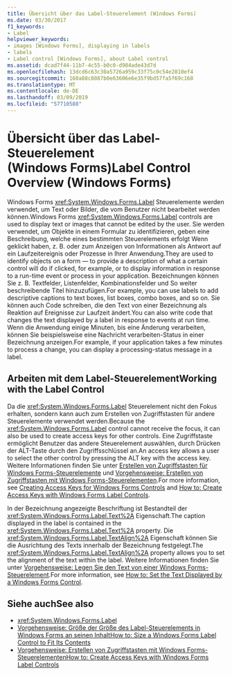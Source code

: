 ```yaml
---
title: Übersicht über das Label-Steuerelement (Windows Forms)
ms.date: 03/30/2017
f1_keywords:
- Label
helpviewer_keywords:
- images [Windows Forms], displaying in labels
- labels
- Label control [Windows Forms], about Label control
ms.assetid: dcad7f44-11b7-4c55-b0c0-d984ade43d7d
ms.openlocfilehash: 13dcd6c63c30a5726a959c33f75c0c54e2810ef4
ms.sourcegitcommit: 160a88c8087b0e63606e6e35f9bd57fa5f69c168
ms.translationtype: MT
ms.contentlocale: de-DE
ms.lasthandoff: 03/09/2019
ms.locfileid: "57710588"
---
```

# <a name="label-control-overview-windows-forms"></a><span data-ttu-id="f40bb-102">Übersicht über das Label-Steuerelement (Windows Forms)</span><span class="sxs-lookup"><span data-stu-id="f40bb-102">Label Control Overview (Windows Forms)</span></span>
<span data-ttu-id="f40bb-103">Windows Forms <xref:System.Windows.Forms.Label> Steuerelemente werden verwendet, um Text oder Bilder, die vom Benutzer nicht bearbeitet werden können.</span><span class="sxs-lookup"><span data-stu-id="f40bb-103">Windows Forms <xref:System.Windows.Forms.Label> controls are used to display text or images that cannot be edited by the user.</span></span> <span data-ttu-id="f40bb-104">Sie werden verwendet, um Objekte in einem Formular zu identifizieren, geben eine Beschreibung, welche eines bestimmten Steuerelements erfolgt Wenn geklickt haben, z. B. oder zum Anzeigen von Informationen als Antwort auf ein Laufzeitereignis oder Prozesse in Ihrer Anwendung.</span><span class="sxs-lookup"><span data-stu-id="f40bb-104">They are used to identify objects on a form — to provide a description of what a certain control will do if clicked, for example, or to display information in response to a run-time event or process in your application.</span></span> <span data-ttu-id="f40bb-105">Bezeichnungen können Sie z. B. Textfelder, Listenfelder, Kombinationsfelder und So weiter beschreibende Titel hinzuzufügen.</span><span class="sxs-lookup"><span data-stu-id="f40bb-105">For example, you can use labels to add descriptive captions to text boxes, list boxes, combo boxes, and so on.</span></span> <span data-ttu-id="f40bb-106">Sie können auch Code schreiben, die den Text von einer Bezeichnung als Reaktion auf Ereignisse zur Laufzeit ändert.</span><span class="sxs-lookup"><span data-stu-id="f40bb-106">You can also write code that changes the text displayed by a label in response to events at run time.</span></span> <span data-ttu-id="f40bb-107">Wenn die Anwendung einige Minuten, bis eine Änderung verarbeiten, können Sie beispielsweise eine Nachricht verarbeiten-Status in einer Bezeichnung anzeigen.</span><span class="sxs-lookup"><span data-stu-id="f40bb-107">For example, if your application takes a few minutes to process a change, you can display a processing-status message in a label.</span></span>  
  
## <a name="working-with-the-label-control"></a><span data-ttu-id="f40bb-108">Arbeiten mit dem Label-Steuerelement</span><span class="sxs-lookup"><span data-stu-id="f40bb-108">Working with the Label Control</span></span>  
 <span data-ttu-id="f40bb-109">Da die <xref:System.Windows.Forms.Label> Steuerelement nicht den Fokus erhalten, sondern kann auch zum Erstellen von Zugriffstasten für andere Steuerelemente verwendet werden.</span><span class="sxs-lookup"><span data-stu-id="f40bb-109">Because the <xref:System.Windows.Forms.Label> control cannot receive the focus, it can also be used to create access keys for other controls.</span></span> <span data-ttu-id="f40bb-110">Eine Zugriffstaste ermöglicht Benutzer das andere Steuerelement auswählen, durch Drücken der ALT-Taste durch den Zugriffsschlüssel an.</span><span class="sxs-lookup"><span data-stu-id="f40bb-110">An access key allows a user to select the other control by pressing the ALT key with the access key.</span></span> <span data-ttu-id="f40bb-111">Weitere Informationen finden Sie unter [Erstellen von Zugriffstasten für Windows Forms-Steuerelemente](how-to-create-access-keys-for-windows-forms-controls.md) und [Vorgehensweise: Erstellen von Zugriffstasten mit Windows Forms-Steuerelementen](how-to-create-access-keys-with-windows-forms-label-controls.md).</span><span class="sxs-lookup"><span data-stu-id="f40bb-111">For more information, see [Creating Access Keys for Windows Forms Controls](how-to-create-access-keys-for-windows-forms-controls.md) and [How to: Create Access Keys with Windows Forms Label Controls](how-to-create-access-keys-with-windows-forms-label-controls.md).</span></span>  
  
 <span data-ttu-id="f40bb-112">In der Bezeichnung angezeigte Beschriftung ist Bestandteil der <xref:System.Windows.Forms.Label.Text%2A> Eigenschaft.</span><span class="sxs-lookup"><span data-stu-id="f40bb-112">The caption displayed in the label is contained in the <xref:System.Windows.Forms.Label.Text%2A> property.</span></span> <span data-ttu-id="f40bb-113">Die <xref:System.Windows.Forms.Label.TextAlign%2A> Eigenschaft können Sie die Ausrichtung des Texts innerhalb der Bezeichnung festgelegt.</span><span class="sxs-lookup"><span data-stu-id="f40bb-113">The <xref:System.Windows.Forms.Label.TextAlign%2A> property allows you to set the alignment of the text within the label.</span></span> <span data-ttu-id="f40bb-114">Weitere Informationen finden Sie unter [Vorgehensweise: Legen Sie den Text von einer Windows Forms-Steuerelement](how-to-set-the-text-displayed-by-a-windows-forms-control.md).</span><span class="sxs-lookup"><span data-stu-id="f40bb-114">For more information, see [How to: Set the Text Displayed by a Windows Forms Control](how-to-set-the-text-displayed-by-a-windows-forms-control.md).</span></span>  
  
## <a name="see-also"></a><span data-ttu-id="f40bb-115">Siehe auch</span><span class="sxs-lookup"><span data-stu-id="f40bb-115">See also</span></span>
- <xref:System.Windows.Forms.Label>
- [<span data-ttu-id="f40bb-116">Vorgehensweise: Größe der Größe des Label-Steuerelements in Windows Forms an seinen Inhalt</span><span class="sxs-lookup"><span data-stu-id="f40bb-116">How to: Size a Windows Forms Label Control to Fit Its Contents</span></span>](how-to-size-a-windows-forms-label-control-to-fit-its-contents.md)
- [<span data-ttu-id="f40bb-117">Vorgehensweise: Erstellen von Zugriffstasten mit Windows Forms-Steuerelementen</span><span class="sxs-lookup"><span data-stu-id="f40bb-117">How to: Create Access Keys with Windows Forms Label Controls</span></span>](how-to-create-access-keys-with-windows-forms-label-controls.md)
